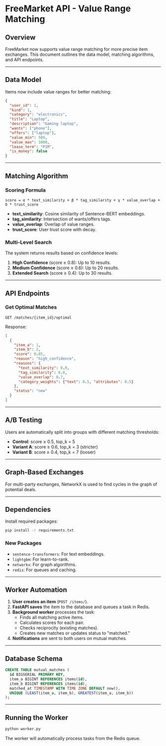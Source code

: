 # FreeMarket API - Value Range Matching

## Overview

FreeMarket now supports value range matching for more precise item exchanges. This document outlines the data model, matching algorithms, and API endpoints.

---

## Data Model

Items now include value ranges for better matching:

```json
{
  "user_id": 1,
  "kind": 1,
  "category": "electronics",
  "title": "Laptop",
  "description": "Gaming laptop",
  "wants": ["phone"],
  "offers": ["laptop"],
  "value_min": 500,
  "value_max": 1000,
  "lease_term": "P1M",
  "is_money": false
}
```

---

## Matching Algorithm

### Scoring Formula

```
score = α * text_similarity + β * tag_similarity + γ * value_overlap + δ * trust_score
```

- **text_similarity**: Cosine similarity of Sentence-BERT embeddings.
- **tag_similarity**: Intersection of wants/offers tags.
- **value_overlap**: Overlap of value ranges.
- **trust_score**: User trust score with decay.

### Multi-Level Search

The system returns results based on confidence levels:

1. **High Confidence** (score ≥ 0.8): Up to 10 results.
2. **Medium Confidence** (score ≥ 0.6): Up to 20 results.
3. **Extended Search** (score ≥ 0.4): Up to 30 results.

---

## API Endpoints

### Get Optimal Matches

```
GET /matches/{item_id}/optimal
```

Response:
```json
[
  {
    "item_a": 1,
    "item_b": 2,
    "score": 0.85,
    "reason": "high_confidence",
    "reasons": {
      "text_similarity": 0.9,
      "tag_similarity": 0.8,
      "value_overlap": 0.7,
      "category_weights": {"text": 0.5, "attributes": 0.5}
    },
    "status": "new"
  }
]
```

---

## A/B Testing

Users are automatically split into groups with different matching thresholds:

- **Control**: score ≥ 0.5, top_k = 5
- **Variant A**: score ≥ 0.6, top_k = 3 (stricter)
- **Variant B**: score ≥ 0.4, top_k = 7 (looser)

---

## Graph-Based Exchanges

For multi-party exchanges, NetworkX is used to find cycles in the graph of potential deals.

---

## Dependencies

Install required packages:

```bash
pip install -r requirements.txt
```

### New Packages

- `sentence-transformers`: For text embeddings.
- `lightgbm`: For learn-to-rank.
- `networkx`: For graph algorithms.
- `redis`: For queues and caching.

---

## Worker Automation

1. **User creates an item** (`POST /items/`).
2. **FastAPI saves** the item to the database and queues a task in Redis.
3. **Background worker** processes the task:
   - Finds all matching active items.
   - Calculates scores for each pair.
   - Checks reciprocity (existing matches).
   - Creates new matches or updates status to "matched."
4. **Notifications** are sent to both users on mutual matches.

---

## Database Schema

```sql
CREATE TABLE mutual_matches (
  id BIGSERIAL PRIMARY KEY,
  item_a BIGINT REFERENCES items(id),
  item_b BIGINT REFERENCES items(id),
  matched_at TIMESTAMP WITH TIME ZONE DEFAULT now(),
  UNIQUE (LEAST(item_a, item_b), GREATEST(item_a, item_b))
);
```

---

## Running the Worker

```bash
python worker.py
```

The worker will automatically process tasks from the Redis queue.
